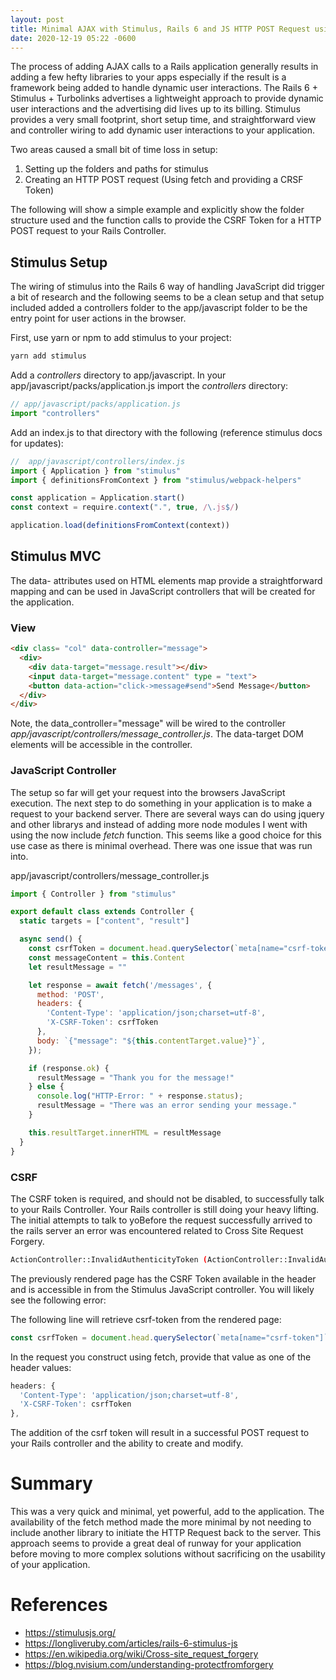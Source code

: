 ```yaml
---
layout: post
title: Minimal AJAX with Stimulus, Rails 6 and JS HTTP POST Request using Fetch
date: 2020-12-19 05:22 -0600
---
```

The process of adding AJAX calls to a Rails application generally results in adding a few hefty libraries to your apps especially if the result is a framework being added to handle dynamic user interactions. The Rails 6 + Stimulus + Turbolinks advertises a lightweight approach to provide dynamic user interactions and the advertising did lives up to its billing. Stimulus provides a very small footprint, short setup time, and straightforward view and controller wiring to add dynamic user interactions to your application.

Two areas caused a small bit of time loss in setup:
1. Setting up the folders and paths for stimulus
1. Creating an HTTP POST request (Using fetch and providing a CRSF Token)

The following will show a simple example and explicitly show the folder structure used and the function calls to provide the CSRF Token for a HTTP POST request to your Rails Controller.

## Stimulus Setup
The wiring of stimulus into the Rails 6 way of handling JavaScript did trigger a bit of research and the following seems to be a clean setup and that setup included added a controllers folder to the app/javascript folder to be the entry point for user actions in the browser.

First, use yarn or npm to add stimulus to your project:
```bash
yarn add stimulus
```

Add a _controllers_ directory to app/javascript.
In your app/javascript/packs/application.js import the _controllers_ directory:

```JavaScript
// app/javascript/packs/application.js
import "controllers"
```

Add an index.js to that directory with the following (reference stimulus docs for updates):

```JavaScript
//  app/javascript/controllers/index.js
import { Application } from "stimulus"
import { definitionsFromContext } from "stimulus/webpack-helpers"

const application = Application.start()
const context = require.context(".", true, /\.js$/)

application.load(definitionsFromContext(context))
```

## Stimulus MVC
The data- attributes used on HTML elements map provide a straightforward mapping and can be used in JavaScript controllers that will be created for the application.

### View
```html
<div class= "col" data-controller="message">
  <div>
    <div data-target="message.result"></div>
    <input data-target="message.content" type = "text">
    <button data-action="click->message#send">Send Message</button>
  </div>
</div>
```  

Note, the data_controller="message" will be wired to the controller _app/javascript/controllers/message_controller.js_.  The data-target DOM elements will be accessible in the controller.

### JavaScript Controller

The setup so far will get your request into the browsers JavaScript execution. The next step to do something in your application is to make a request to your backend server. There are several ways can do using jquery and other librarys and instead of adding more node modules I went with using the now include _fetch_ function. This seems like a good choice for this use case as there is minimal overhead. There was one issue that was run into.

app/javascript/controllers/message_controller.js
```JavaScript
import { Controller } from "stimulus"

export default class extends Controller {
  static targets = ["content", "result"]

  async send() {
    const csrfToken = document.head.querySelector(`meta[name="csrf-token"]`).getAttribute("content")
    const messageContent = this.Content
    let resultMessage = ""

    let response = await fetch('/messages', {
      method: 'POST',
      headers: {
        'Content-Type': 'application/json;charset=utf-8',
        'X-CSRF-Token': csrfToken
      },
      body: `{"message": "${this.contentTarget.value}"}`,
    });

    if (response.ok) {
      resultMessage = "Thank you for the message!"
    } else {
      console.log("HTTP-Error: " + response.status);
      resultMessage = "There was an error sending your message."
    }

    this.resultTarget.innerHTML = resultMessage
  }
}
```

### CSRF
The CSRF token is required, and should not be disabled, to successfully talk to your Rails Controller. Your Rails controller is still doing your heavy lifting. The initial attempts to talk to yoBefore the request successfully arrived to the rails server an error was encountered related to Cross Site Request Forgery.

```bash
ActionController::InvalidAuthenticityToken (ActionController::InvalidAuthenticityToken):
```

The previously rendered page has the CSRF Token available in the header and is accessible in from the Stimulus JavaScript controller. You will likely see the following error:

The following line will retrieve csrf-token from the rendered page:

```JavaScript
const csrfToken = document.head.querySelector(`meta[name="csrf-token"]`).getAttribute("content")
```

In the request you construct using fetch, provide that value as one of the header values:
```JavaScript
headers: {
  'Content-Type': 'application/json;charset=utf-8',
  'X-CSRF-Token': csrfToken
},

```

The addition of the csrf token will result in a successful POST request to your Rails controller and the ability to create and modify.

# Summary
This was a very quick and minimal, yet powerful, add to the application. The availability of the fetch method made the more minimal by not needing to include another library to initiate the HTTP Request back to the server. This approach seems to provide a great deal of runway for your application before moving to more complex solutions without sacrificing on the usability of your application.

# References
* https://stimulusjs.org/
* https://longliveruby.com/articles/rails-6-stimulus-js
* https://en.wikipedia.org/wiki/Cross-site_request_forgery
* https://blog.nvisium.com/understanding-protectfromforgery
